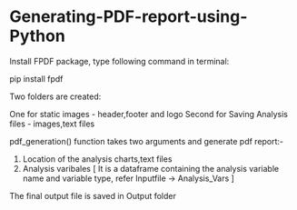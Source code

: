 # Generating-PDF-report-using-Python

Install FPDF package, type following command in terminal:

pip install fpdf

Two folders are created:

One for static images - header,footer and logo
Second for Saving Analysis files - images,text files 


pdf_generation() function takes two arguments and generate pdf report:- 

1. Location of the analysis charts,text files
2. Analysis varibales [ It is a dataframe containing the analysis variable name and variable type, refer Inputfile -> Analysis_Vars ]


The final output file is saved in Output folder
